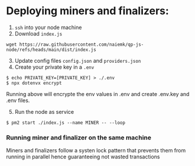 # Deploying miners and finalizers:

1. `ssh` into your node machine
2. Download `index.js`

```
wget https://raw.githubusercontent.com/naiemk/qp-js-node/refs/heads/main/dist/index.js
```

3. Update config files `config.json` and `providers.json`
4. Create your private key in a `.env`
```
$ echo PRIVATE_KEY=[PRIVATE_KEY] > ./.env
$ npx dotenvx encrypt
```

Running above will encrypte the env values in .env and create .env.key and .env files.

5. Run the node as service

```
$ pm2 start ./index.js --name MINER -- --loop
```

### Running miner and finalizer on the same machine

Miners and finalizers follow a systen lock pattern that prevents them from running in parallel hence guaranteeing not wasted transactions
